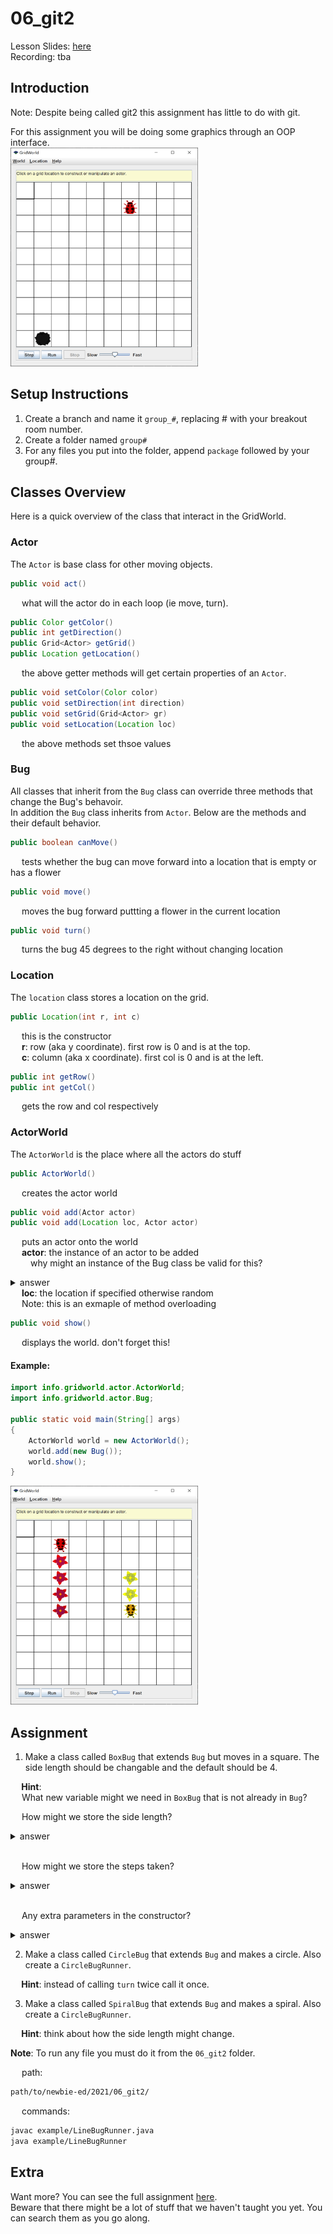 # 06_git2

Lesson Slides: [here](https://docs.google.com/presentation/d/1I6M1l_POiYG95YKMh-ZkZALHu0sUyhsVrgU8gIOpjFo/edit?usp=sharing)<br />
Recording: tba <br />

## Introduction
<p> Note: Despite being called git2 this assignment has little to do with git.</p>

<p>For this assignment you will be doing some graphics through an OOP interface.</br>

<img src="scrots/default.PNG" width="300" height="350"/>

## Setup Instructions

1. Create a branch and name it <code>group_#</code>, replacing # with your breakout room number.</br>
2. Create a folder named <code>group#</code></br>
3. For any files you put into the folder, append <code>package</code> followed by your group#.

## Classes Overview

<p> Here is a quick overview of the class that interact in the GridWorld.</p>

### Actor
<p>
The <code>Actor</code> is base class for other moving objects.
</p>

```java
public void act()
```
<p>&emsp; what will the actor do in each loop (ie move, turn).</p>

```java
public Color getColor()
public int getDirection()
public Grid<Actor> getGrid()
public Location getLocation()
```
<p>&emsp; the above getter methods will get certain properties of an <code>Actor</code>.

```java
public void setColor(Color color)
public void setDirection(int direction)
public void setGrid(Grid<Actor> gr)
public void setLocation(Location loc)
```
<p>&emsp; the above methods set thsoe values</p>

### Bug
<p>
All classes that inherit from the <code>Bug</code> class can override three methods that change the Bug's behavoir.</br>
In addition the <code>Bug</code> class inherits from <code>Actor</code>.
Below are the methods and their default behavior.
</p>

```java
public boolean canMove()
```
<p>&emsp; tests whether the bug can move forward into a location that is empty or has a flower</p>  

```java
public void move()
```
<p>&emsp; moves the bug forward puttting a flower in the current location</p>

```java
public void turn()
```
<p>&emsp; turns the bug 45 degrees to the right without changing location</p>

### Location
<p>
The <code>location</code> class stores a location on the grid.
</p>

```java
public Location(int r, int c)
```
<p>
&emsp; this is the constructor </br>
&emsp; <b>r</b>: row (aka y coordinate). first row is 0 and is at the top.</br>
&emsp; <b>c</b>: column (aka x coordinate). first col is 0 and is at the left.</br>
</p>

```java
public int getRow()
public int getCol()
```
<p>&emsp; gets the row and col respectively</p>

### ActorWorld
<p>
The <code>ActorWorld</code> is the place where all the actors do stuff
</p>

```java
public ActorWorld()
```
<p>&emsp; creates the actor world</p>

```java
public void add(Actor actor)
public void add(Location loc, Actor actor)
```
<p>
&emsp; puts an actor onto the world</br>
&emsp; <b>actor</b>: the instance of an actor to be added</br>
&emsp;&emsp; why might an instance of the Bug class be valid for this?</br>
<details>
<summary>answer</summary>
&emsp;&emsp; <code>Bug</code> inherits <code>Actor</code> and therefore can be substituded for it. this is called <b>Polymorphism</b>.
</details>
&emsp; <b>loc</b>: the location if specified otherwise random</br>
&emsp; Note: this is an exmaple of method overloading
</p>

```java
public void show()
```
<p>
&emsp; displays the world. don't forget this!
</p>

#### Example:
```java
import info.gridworld.actor.ActorWorld;
import info.gridworld.actor.Bug;

public static void main(String[] args)
{
    ActorWorld world = new ActorWorld();
    world.add(new Bug());
    world.show();
}
```
<img src="scrots/line.PNG" width="300" height="350"/>

## Assignment
1. Make a class called <code>BoxBug</code> that extends <code>Bug</code> but moves in a square. The side length should be changable and the default should be 4.</br>
<p>
<b>&emsp; Hint</b>:</br>
&emsp; What new variable might we need in <code>BoxBug</code> that is not already in <code>Bug</code>?</br>

&emsp; How might we store the side length?
<details>
<summary>answer</summary>
&emsp; <code>int sideLength</code>
</details>
</br>

&emsp; How might we store the steps taken?
<details>
<summary>answer</summary>
&emsp; <code>int steps</code>
</details>
</br>

&emsp; Any extra parameters in the constructor?
<details>
<summary>answer</summary>
&emsp; <code>public BoxBug(int sideLength)</code>
</details>

</p>

2. Make a class called <code>CircleBug</code> that extends <code>Bug</code> and makes a circle. Also create a <code>CircleBugRunner</code>. 
<p>
<b>&emsp; Hint</b>: instead of calling <code>turn</code> twice call it once.
</p>

3. Make a class called <code>SpiralBug</code> that extends <code>Bug</code> and makes a spiral. Also create a <code>CircleBugRunner</code>.
<p>
<b>&emsp; Hint</b>: think about how the side length might change.
</p>

<b>Note</b>: To run any file you must do it from the <code>06_git2</code> folder.</br> 

<p>&emsp; path:</p> 

```bash
path/to/newbie-ed/2021/06_git2/
```

<p>&emsp; commands:</p> 

```bash 
javac example/LineBugRunner.java
java example/LineBugRunner
```

## Extra
Want more? You can see the full assignment [here](https://drive.google.com/file/d/12Kd_t2hainOyO7B3dnClbNQ2vnV-iCvF/view?usp=sharing).</br>
Beware that there might be a lot of stuff that we haven't taught you yet. You can search them as you go along.</br>
